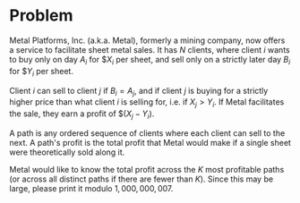 # Problem

Metal Platforms, Inc. (a.k.a. Metal), formerly a mining company, now offers a service to facilitate sheet metal sales. It has $N$ clients, where client $i$ wants to buy only on day $A_i$​ for $\$X_i$​ per sheet, and sell only on a strictly later day $B_i$​ for $\$Y_i$​ per sheet.

Client $i$ can sell to client $j$ if $B_i = A_j$​, and if client $j$ is buying for a strictly higher price than what client $i$ is selling for, i.e. if $X_j > Y_i$​. If Metal facilitates the sale, they earn a profit of $\$(X_j - Y_i)$.

A path is any ordered sequence of clients where each client can sell to the next. A path's profit is the total profit that Metal would make if a single sheet were theoretically sold along it.

Metal would like to know the total profit across the $K$ most profitable paths (or across all distinct paths if there are fewer than $K$). Since this may be large, please print it modulo $1{,}000{,}000{,}007$.
